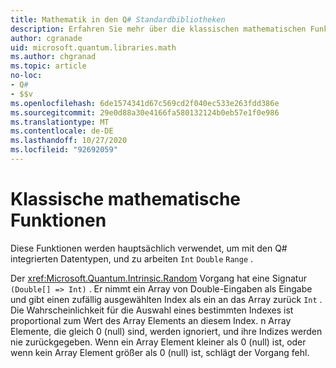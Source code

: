 ```yaml
---
title: Mathematik in den Q# Standardbibliotheken
description: Erfahren Sie mehr über die klassischen mathematischen Funktionen in den Q# Standardbibliotheken, die mit den integrierten Datentypen verwendet werden.
author: cgranade
uid: microsoft.quantum.libraries.math
ms.author: chgranad
ms.topic: article
no-loc:
- Q#
- $$v
ms.openlocfilehash: 6de1574341d67c569cd2f040ec533e263fdd386e
ms.sourcegitcommit: 29e0d88a30e4166fa580132124b0eb57e1f0e986
ms.translationtype: MT
ms.contentlocale: de-DE
ms.lasthandoff: 10/27/2020
ms.locfileid: "92692059"
---
```

# <a name="classical-mathematical-functions"></a>Klassische mathematische Funktionen #

Diese Funktionen werden hauptsächlich verwendet, um mit den Q# integrierten Datentypen, und zu arbeiten `Int` `Double` `Range` .

Der <xref:Microsoft.Quantum.Intrinsic.Random> Vorgang hat eine Signatur `(Double[] => Int)` .
Er nimmt ein Array von Double-Eingaben als Eingabe und gibt einen zufällig ausgewählten Index als ein an das Array zurück `Int` .
Die Wahrscheinlichkeit für die Auswahl eines bestimmten Indexes ist proportional zum Wert des Array Elements an diesem Index. n Array Elemente, die gleich 0 (null) sind, werden ignoriert, und ihre Indizes werden nie zurückgegeben.
Wenn ein Array Element kleiner als 0 (null) ist, oder wenn kein Array Element größer als 0 (null) ist, schlägt der Vorgang fehl.
